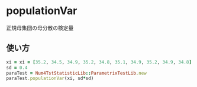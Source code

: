 populationVar
=============
正規母集団の母分散の検定量

## 使い方

```ruby
xi = xi = [35.2, 34.5, 34.9, 35.2, 34.8, 35.1, 34.9, 35.2, 34.9, 34.8]
sd = 0.4
paraTest = Num4TstStatisticLib::ParametrixTestLib.new
paraTest.populationVar(xi, sd*sd)
```

